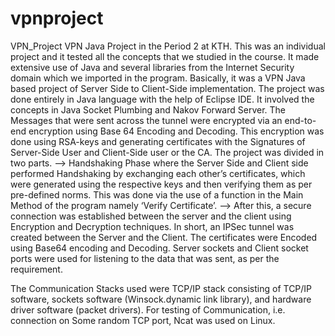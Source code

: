 # vpnproject
VPN_Project
VPN Java Project in the Period 2 at KTH. This was an individual project and it tested all the concepts that we studied in the course. It made extensive use of Java and several libraries from the Internet Security domain which we imported in the program. Basically, it was a VPN Java based project of Server Side to Client-Side implementation. The project was done entirely in Java language with the help of Eclipse IDE. It involved the concepts in Java Socket Plumbing and Nakov Forward Server. The Messages that were sent across the tunnel were encrypted via an end-to-end encryption using Base 64 Encoding and Decoding. This encryption was done using RSA-keys and generating certificates with the Signatures of Server-Side User and Client-Side user or the CA. The project was divided in two parts.
--> Handshaking Phase where the Server Side and Client side performed Handshaking by exchanging each other’s certificates, which were generated using the respective keys and then verifying them as per pre-defined norms. This was done via the use of a function in the Main Method of the program namely ‘Verify Certificate’.
--> After this, a secure connection was established between the server and the client using Encryption and Decryption techniques. In short, an IPSec tunnel was created between the Server and the Client. The certificates were Encoded using Base64 encoding and Decoding. Server sockets and Client socket ports were used for listening to the data that was sent, as per the requirement.
 
The Communication Stacks used were TCP/IP stack consisting of TCP/IP software, sockets software (Winsock.dynamic link library), and hardware driver software (packet drivers). For testing of Communication, i.e. connection on Some random TCP port, Ncat was used on Linux.
